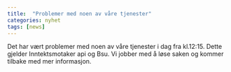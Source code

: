 ```yaml
---
title:  "Problemer med noen av våre tjenester"
categories: nyhet
tags: [news]
---
```

Det har vært problemer med noen av våre tjenester i dag fra kl.12:15. Dette gjelder Inntektsmotaker api og Bsu.
Vi jobber med å løse saken og kommer tilbake med mer informasjon. 
